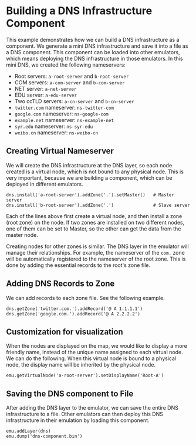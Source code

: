 # Building a DNS Infrastructure Component

This example demonstrates how we can build a DNS infrastructure as a component. 
We generate a mini DNS infrastructure and save it into a file as 
a DNS component. This component can be loaded into other emulators, which
means deploying the DNS infrastructure in those emulators. 
In this mini DNS, we created the following nameservers:

- Root servers: `a-root-server` and `b-root-server`
- COM servers: `a-com-server` and `b-com-server`
- NET server: `a-net-server`
- EDU server: `a-edu-server`
- Two ccTLD servers: `a-cn-server` and `b-cn-server`
- `twitter.com` nameserver: `ns-twitter-com`
- `google.com` nameserver: `ns-google-com`
- `example.net` nameserver: `ns-example-net`
- `syr.edu` nameserver: `ns-syr-edu`
- `weibo.cn` nameserver: `ns-weibo-cn`


## Creating Virtual Nameserver 

We will create the DNS infrastructure at the DNS layer, 
so each node created is a virtual node, which is not bound to
any physical node. This is very important, because we are building
a component, which can be deployed in different emulators. 

```
dns.install('a-root-server').addZone('.').setMaster()   # Master server
dns.install('b-root-server').addZone('.')               # Slave server
```

Each of the lines above first create a virtual node, and then install
a zone (root zone) on the node. If two zones are installed on two different nodes,
one of them can be set to Master, so the other can get the data 
from the master node.  

Creating nodes for other zones is similar.
The DNS layer in the emulator will manage their relationships. For example,
the nameserver of the `com.` zone will be automatically registered to the 
nameserver of the root zone.  This is done by adding the essential records
to the root's zone file.


##  Adding DNS Records to Zone

We can add records to each zone file. See the following example. 

```
dns.getZone('twitter.com.').addRecord('@ A 1.1.1.1')
dns.getZone('google.com.').addRecord('@ A 2.2.2.2')
```

##  Customization for visualization

When the nodes are displayed on the map, we would like to display a more 
friendly name, instead of the unique name assigned to each virtual node. 
We can do the following. When this virtual node is bound to a physical 
node, the display name will be inherited by the physical node. 

```
emu.getVirtualNode('a-root-server').setDisplayName('Root-A')
```

##  Saving the DNS component to File

After adding the DNS layer to the emulator, we can save the entire DNS
infrastructure to a file. Other emulators can then deploy this DNS
infrastructure in their emulation by loading this component. 

```
emu.addLayer(dns)
emu.dump('dns-component.bin')
```
